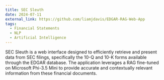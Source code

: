 ```yaml
---
title: SEC Sleuth
date: 2024-07-11
external_link: https://github.com/liamjdavis/EDGAR-RAG-Web-App
tags:
  - Financial Statements
  - NLP
  - Artificial Intelligence
---
```


SEC Sleuth is a web interface designed to efficiently retrieve and present data from SEC filings, specifically the 10-Q and 10-K forms available through the EDGAR database. The application leverages a RAG fine-tuned on Microsoft Phi-3.5 Mini to provide accurate and contextually relevant information from these financial documents.

<!--more-->
